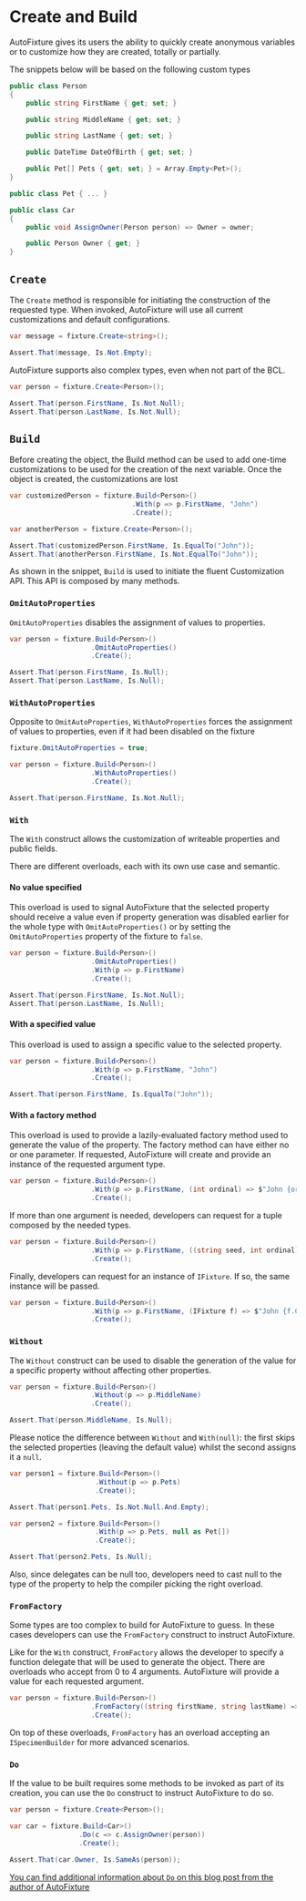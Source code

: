 # Create and Build

AutoFixture gives its users the ability to quickly create anonymous variables or to customize how they are created, totally or partially.

The snippets below will be based on the following custom types

```csharp
public class Person
{
    public string FirstName { get; set; }

    public string MiddleName { get; set; }

    public string LastName { get; set; }

    public DateTime DateOfBirth { get; set; }

    public Pet[] Pets { get; set; } = Array.Empty<Pet>();
}

public class Pet { ... }

public class Car
{
    public void AssignOwner(Person person) => Owner = owner;

    public Person Owner { get; }
}
```

## `Create`

The `Create` method is responsible for initiating the construction of the requested type. When invoked, AutoFixture will use all current customizations and default configurations.

```csharp
var message = fixture.Create<string>();

Assert.That(message, Is.Not.Empty);
```

AutoFixture supports also complex types, even when not part of the BCL.

```csharp
var person = fixture.Create<Person>();

Assert.That(person.FirstName, Is.Not.Null);
Assert.That(person.LastName, Is.Not.Null);
```

## `Build`

Before creating the object, the Build method can be used to add one-time customizations to be used for the creation of the next variable. Once the object is created, the customizations are lost

```csharp
var customizedPerson = fixture.Build<Person>()
                              .With(p => p.FirstName, "John")
                              .Create();

var anotherPerson = fixture.Create<Person>();

Assert.That(customizedPerson.FirstName, Is.EqualTo("John"));
Assert.That(anotherPerson.FirstName, Is.Not.EqualTo("John"));
```

As shown in the snippet, `Build` is used to initiate the fluent Customization API. This API is composed by many methods.

### `OmitAutoProperties`

`OmitAutoProperties` disables the assignment of values to properties.

```csharp
var person = fixture.Build<Person>()
                    .OmitAutoProperties()
                    .Create();

Assert.That(person.FirstName, Is.Null);
Assert.That(person.LastName, Is.Null);
```

### `WithAutoProperties`

Opposite to `OmitAutoProperties`, `WithAutoProperties` forces the assignment of values to properties, even if it had been disabled on the fixture

```csharp
fixture.OmitAutoProperties = true;

var person = fixture.Build<Person>()
                    .WithAutoProperties()
                    .Create();

Assert.That(person.FirstName, Is.Not.Null);
```

### `With`

The `With` construct allows the customization of writeable properties and public fields.

There are different overloads, each with its own use case and semantic.

#### No value specified

This overload is used to signal AutoFixture that the selected property should receive a value even if property generation was disabled earlier for the whole type with `OmitAutoProperties()` or by setting the `OmitAutoProperties` property of the fixture to `false`.

```csharp
var person = fixture.Build<Person>()
                    .OmitAutoProperties()
                    .With(p => p.FirstName)
                    .Create();

Assert.That(person.FirstName, Is.Not.Null);
Assert.That(person.LastName, Is.Null);
```

#### With a specified value

This overload is used to assign a specific value to the selected property.

```csharp
var person = fixture.Build<Person>()
                    .With(p => p.FirstName, "John")
                    .Create();

Assert.That(person.FirstName, Is.EqualTo("John"));
```

#### With a factory method

This overload is used to provide a lazily-evaluated factory method used to generate the value of the property. The factory method can have either no or one parameter. If requested, AutoFixture will create and provide an instance of the requested argument type.

```csharp
var person = fixture.Build<Person>()
                    .With(p => p.FirstName, (int ordinal) => $"John {ordinal}")
                    .Create();
```

If more than one argument is needed, developers can request for a tuple composed by the needed types.

```csharp
var person = fixture.Build<Person>()
                    .With(p => p.FirstName, ((string seed, int ordinal) p) => $"{p.seed} {p.ordinal}")
                    .Create();
```

Finally, developers can request for an instance of `IFixture`. If so, the same instance will be passed.

```csharp
var person = fixture.Build<Person>()
                    .With(p => p.FirstName, (IFixture f) => $"John {f.Create<int>()}")
                    .Create();
```

### `Without`

The `Without` construct can be used to disable the generation of the value for a specific property without affecting other properties.

```csharp
var person = fixture.Build<Person>()
                    .Without(p => p.MiddleName)
                    .Create();

Assert.That(person.MiddleName, Is.Null);
```

Please notice the difference between `Without` and `With(null)`: the first skips the selected properties \(leaving the default value\) whilst the second assigns it a `null`.

```csharp
var person1 = fixture.Build<Person>()
                     .Without(p => p.Pets)
                     .Create();

Assert.That(person1.Pets, Is.Not.Null.And.Empty);

var person2 = fixture.Build<Person>()
                     .With(p => p.Pets, null as Pet[])
                     .Create();

Assert.That(person2.Pets, Is.Null);
```

Also, since delegates can be null too, developers need to cast null to the type of the property to help the compiler picking the right overload.

### `FromFactory`

Some types are too complex to build for AutoFixture to guess. In these cases developers can use the `FromFactory` construct to instruct AutoFixture.

Like for the `With` construct, `FromFactory` allows the developer to specify a function delegate that will be used to generate the object. There are overloads who accept from 0 to 4 arguments. AutoFixture will provide a value for each requested argument.

```csharp
var person = fixture.Build<Person>()
                    .FromFactory((string firstName, string lastName) => new Person { FirstName = firstName, LastName = lastName })
                    .Create();
```

On top of these overloads, `FromFactory` has an overload accepting an `ISpecimenBuilder` for more advanced scenarios.

### `Do`

If the value to be built requires some methods to be invoked as part of its creation, you can use the `Do` construct to instruct AutoFixture to do so.

```csharp
var person = fixture.Create<Person>();

var car = fixture.Build<Car>()
                 .Do(c => c.AssignOwner(person))
                 .Create();

Assert.That(car.Owner, Is.SameAs(person));
```

[You can find additional information about `Do` on this blog post from the author of AutoFixture](https://blog.ploeh.dk/2009/06/09/CallingMethodsWhileBuildingAnonymousVariablesWithAutoFixture/)


